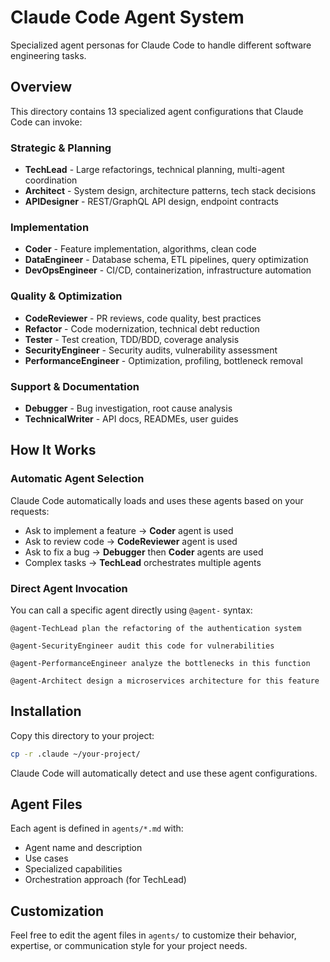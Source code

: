 # Claude Code Agent System

Specialized agent personas for Claude Code to handle different software engineering tasks.

## Overview

This directory contains 13 specialized agent configurations that Claude Code can invoke:

### Strategic & Planning
- **TechLead** - Large refactorings, technical planning, multi-agent coordination
- **Architect** - System design, architecture patterns, tech stack decisions
- **APIDesigner** - REST/GraphQL API design, endpoint contracts

### Implementation
- **Coder** - Feature implementation, algorithms, clean code
- **DataEngineer** - Database schema, ETL pipelines, query optimization
- **DevOpsEngineer** - CI/CD, containerization, infrastructure automation

### Quality & Optimization
- **CodeReviewer** - PR reviews, code quality, best practices
- **Refactor** - Code modernization, technical debt reduction
- **Tester** - Test creation, TDD/BDD, coverage analysis
- **SecurityEngineer** - Security audits, vulnerability assessment
- **PerformanceEngineer** - Optimization, profiling, bottleneck removal

### Support & Documentation
- **Debugger** - Bug investigation, root cause analysis
- **TechnicalWriter** - API docs, READMEs, user guides

## How It Works

### Automatic Agent Selection
Claude Code automatically loads and uses these agents based on your requests:

- Ask to implement a feature → **Coder** agent is used
- Ask to review code → **CodeReviewer** agent is used
- Ask to fix a bug → **Debugger** then **Coder** agents are used
- Complex tasks → **TechLead** orchestrates multiple agents

### Direct Agent Invocation
You can call a specific agent directly using `@agent-` syntax:

```
@agent-TechLead plan the refactoring of the authentication system

@agent-SecurityEngineer audit this code for vulnerabilities

@agent-PerformanceEngineer analyze the bottlenecks in this function

@agent-Architect design a microservices architecture for this feature
```

## Installation

Copy this directory to your project:
```bash
cp -r .claude ~/your-project/
```

Claude Code will automatically detect and use these agent configurations.

## Agent Files

Each agent is defined in `agents/*.md` with:
- Agent name and description
- Use cases
- Specialized capabilities
- Orchestration approach (for TechLead)

## Customization

Feel free to edit the agent files in `agents/` to customize their behavior, expertise, or communication style for your project needs.
